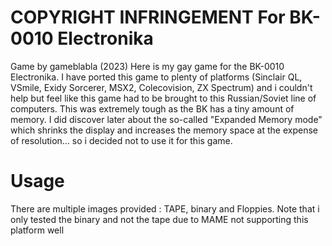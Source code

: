 COPYRIGHT INFRINGEMENT For BK-0010 Electronika
==============================================
Game by gameblabla (2023)
Here is my gay game for the BK-0010 Electronika.
I have ported this game to plenty of platforms (Sinclair QL, VSmile, Exidy Sorcerer, MSX2, Colecovision, ZX Spectrum)
and i couldn't help but feel like this game had to be brought to this Russian/Soviet line of computers.
This was extremely tough as the BK has a tiny amount of memory.
I did discover later about the so-called "Expanded Memory mode" which shrinks the display and increases the memory space
at the expense of resolution... so i decided not to use it for this game.

Usage
=====

There are multiple images provided : TAPE, binary and Floppies.
Note that i only tested the binary and not the tape due to MAME not supporting this platform well

